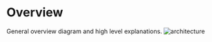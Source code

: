 # Overview
General overview diagram and high level explanations.
![architecture](https://user-images.githubusercontent.com/29931035/226401277-1fc041de-8f85-49dc-86e9-90a7b16d7160.png)
